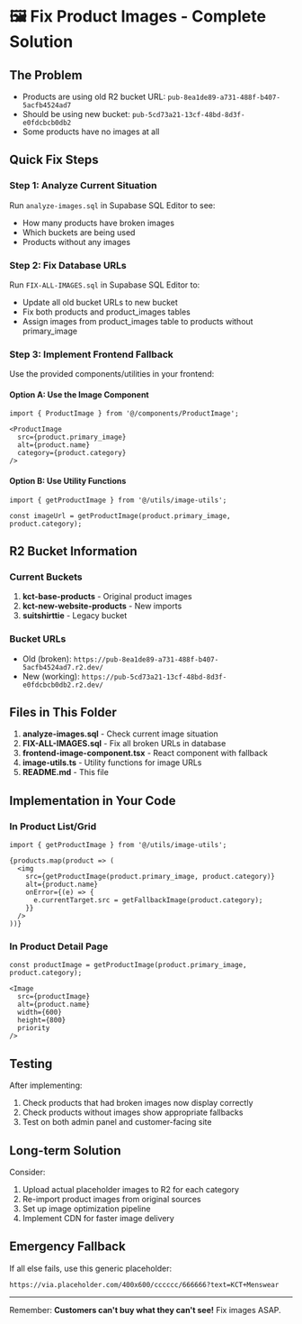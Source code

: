 # 🖼️ Fix Product Images - Complete Solution

## The Problem
- Products are using old R2 bucket URL: `pub-8ea1de89-a731-488f-b407-5acfb4524ad7`
- Should be using new bucket: `pub-5cd73a21-13cf-48bd-8d3f-e0fdcbcb0db2`
- Some products have no images at all

## Quick Fix Steps

### Step 1: Analyze Current Situation
Run `analyze-images.sql` in Supabase SQL Editor to see:
- How many products have broken images
- Which buckets are being used
- Products without any images

### Step 2: Fix Database URLs
Run `FIX-ALL-IMAGES.sql` in Supabase SQL Editor to:
- Update all old bucket URLs to new bucket
- Fix both products and product_images tables
- Assign images from product_images table to products without primary_image

### Step 3: Implement Frontend Fallback
Use the provided components/utilities in your frontend:

#### Option A: Use the Image Component
```tsx
import { ProductImage } from '@/components/ProductImage';

<ProductImage 
  src={product.primary_image}
  alt={product.name}
  category={product.category}
/>
```

#### Option B: Use Utility Functions
```tsx
import { getProductImage } from '@/utils/image-utils';

const imageUrl = getProductImage(product.primary_image, product.category);
```

## R2 Bucket Information

### Current Buckets
1. **kct-base-products** - Original product images
2. **kct-new-website-products** - New imports
3. **suitshirttie** - Legacy bucket

### Bucket URLs
- Old (broken): `https://pub-8ea1de89-a731-488f-b407-5acfb4524ad7.r2.dev/`
- New (working): `https://pub-5cd73a21-13cf-48bd-8d3f-e0fdcbcb0db2.r2.dev/`

## Files in This Folder

1. **analyze-images.sql** - Check current image situation
2. **FIX-ALL-IMAGES.sql** - Fix all broken URLs in database
3. **frontend-image-component.tsx** - React component with fallback
4. **image-utils.ts** - Utility functions for image URLs
5. **README.md** - This file

## Implementation in Your Code

### In Product List/Grid
```tsx
import { getProductImage } from '@/utils/image-utils';

{products.map(product => (
  <img 
    src={getProductImage(product.primary_image, product.category)}
    alt={product.name}
    onError={(e) => {
      e.currentTarget.src = getFallbackImage(product.category);
    }}
  />
))}
```

### In Product Detail Page
```tsx
const productImage = getProductImage(product.primary_image, product.category);

<Image
  src={productImage}
  alt={product.name}
  width={600}
  height={800}
  priority
/>
```

## Testing

After implementing:
1. Check products that had broken images now display correctly
2. Check products without images show appropriate fallbacks
3. Test on both admin panel and customer-facing site

## Long-term Solution

Consider:
1. Upload actual placeholder images to R2 for each category
2. Re-import product images from original sources
3. Set up image optimization pipeline
4. Implement CDN for faster image delivery

## Emergency Fallback

If all else fails, use this generic placeholder:
```
https://via.placeholder.com/400x600/cccccc/666666?text=KCT+Menswear
```

---

Remember: **Customers can't buy what they can't see!** Fix images ASAP.